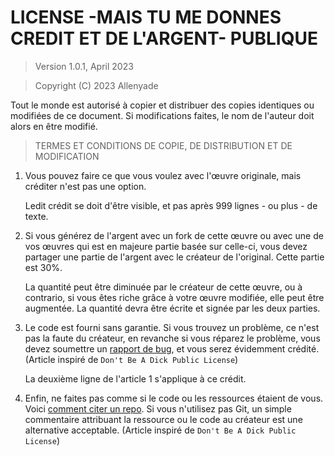 # LICENSE -MAIS TU ME DONNES CREDIT ET DE L'ARGENT- PUBLIQUE	

> Version 1.0.1, April 2023

> Copyright (C) 2023 Allenyade

Tout le monde est autorisé à copier et distribuer des copies identiques ou modifiées de ce document. Si modifications faites, le nom de l'auteur doit alors en être modifié.

> TERMES ET CONDITIONS DE COPIE, DE DISTRIBUTION ET DE MODIFICATION

1. Vous pouvez faire ce que vous voulez avec l'œuvre originale, mais créditer n'est pas une option.
	
	Ledit crédit se doit d'être visible, et pas après 999 lignes - ou plus - de texte.

2. Si vous générez de l'argent avec un fork de cette œuvre ou avec une de vos œuvres qui est en majeure partie basée sur celle-ci, vous devez partager une partie de l'argent avec le créateur de l'original. Cette partie est 30%.
	
	La quantité peut être diminuée par le créateur de cette œuvre, ou à contrario, si vous êtes riche grâce à votre œuvre modifiée, elle peut être augmentée. La quantité devra être écrite et signée par les deux parties.

3. Le code est fourni sans garantie. Si vous trouvez un problème, ce n'est pas la faute du créateur, en revanche si vous réparez le problème, vous devez soumettre un [rapport de bug](https://www.chiark.greenend.org.uk/~sgtatham/bugs.html), et vous serez évidemment crédité. (Article inspiré de `Don't Be A Dick Public License`)

	La deuxième ligne de l'article 1 s'applique à ce crédit.

4. Enfin, ne faites pas comme si le code ou les ressources étaient de vous. Voici [comment citer un repo](https://academia.stackexchange.com/a/172780). Si vous n'utilisez pas Git, un simple commentaire attribuant la ressource ou le code au créateur est une alternative acceptable. (Article inspiré de `Don't Be A Dick Public License`)
